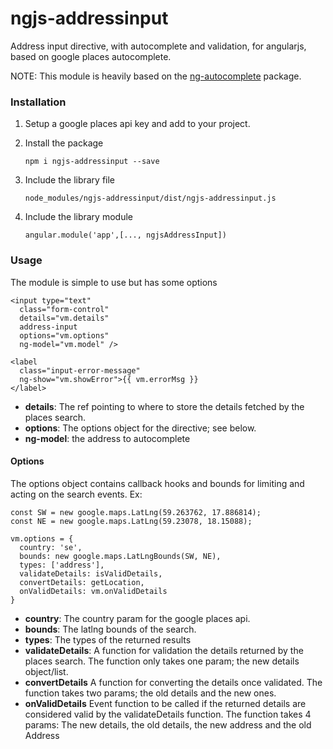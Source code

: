# ngjs-addressinput
Address input directive, with autocomplete and validation, for angularjs, based on google places autocomplete.

NOTE: This module is heavily based on the [ng-autocomplete](https://github.com/wpalahnuk/ngAutocomplete) package.

### Installation
1. Setup a google places api key and add to your project.
2. Install the package

    ```
    npm i ngjs-addressinput --save 
    ```

3. Include the library file

    ```
    node_modules/ngjs-addressinput/dist/ngjs-addressinput.js  
    ```
4. Include the library module
    
    ```
    angular.module('app',[..., ngjsAddressInput])
    ```
### Usage
The module is simple to use but has some options
    
```
<input type="text"
  class="form-control"
  details="vm.details"
  address-input
  options="vm.options"
  ng-model="vm.model" />

<label 
  class="input-error-message"
  ng-show="vm.showError">{{ vm.errorMsg }}
</label>
```


* **details**: The ref pointing to where to store the details fetched by the places search.
* **options**: The options object for the directive; see below.
* **ng-model**: the address to autocomplete


#### Options

The options object contains callback hooks and bounds for limiting and acting on the search events. Ex:

```
const SW = new google.maps.LatLng(59.263762, 17.886814);
const NE = new google.maps.LatLng(59.23078, 18.15088);

vm.options = {
  country: 'se',
  bounds: new google.maps.LatLngBounds(SW, NE),
  types: ['address'],
  validateDetails: isValidDetails,
  convertDetails: getLocation,
  onValidDetails: vm.onValidDetails
}
```

* **country**: The country param for the google places api.
* **bounds**: The latlng bounds of the search.
* **types**: The types of the returned results
* **validateDetails**: A function for validation the details returned by the places search. The function only takes one param; the new details object/list.
* **convertDetails** A function for converting the details once validated. The function takes two params; the old details and the new ones.
* **onValidDetails** Event function to be called if the returned details are considered valid by the validateDetails function. The function takes 4 params: The new details, the old details, the new address and the old Address
